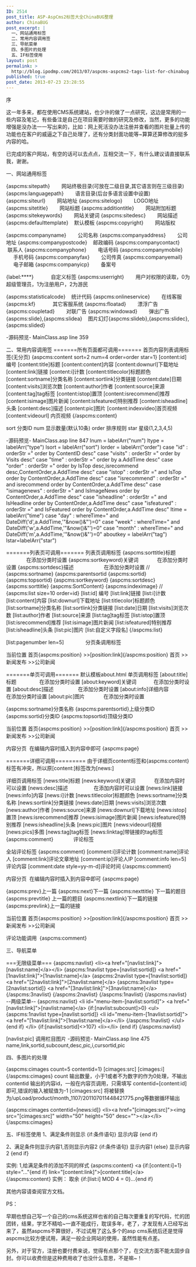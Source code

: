 ```yaml
---
ID: 2514
post_title: ASP-AspCms2标签大全ChinaBUG整理
author: ChinaBUG
post_excerpt: |
  一、网站通用标签
  二、常用内容调用签
  三、导航菜单
  四、多图片的处理
  五、IF标签使用
layout: post
permalink: >
  http://blog.ipodmp.com/2013/07/aspcms-aspcms2-tags-list-for-chinabug.html
published: true
post_date: 2013-07-23 23:28:55
---
```

序

这一年多来，都在使用CMS系统建站，也少许的做了一点研究，这边是常用的一些内容及笔记，有些备注是自己在项目需要时做的研究及修改，当然，更多的功能增强是没办法一一写出来的，比如：网上死活没办法注册并查看的图片批量上传的功能也在客户的威逼之下自己处理了，还有分类封面功能等~算算还算修改的挺多内容的哈。

已完成的客户网站，有空的话可以去点点，互相交流一下，有什么建议请直接联系我，谢谢。

一、网站通用标签

{aspcms:sitepath}        网站终极目录(可放在二级目录,其它语言则在三级目录)
{aspcms:languagepath}        语言目录(后台多语言设置中设置)
{aspcms:siteurl}        网站地址
{aspcms:sitelogo}        LOGO地址
{aspcms:sitetitle}        网站标题
{aspcms:additiontitle}        网站附加标题
{aspcms:sitekeywords}        网站关键词
{aspcms:sitedesc}        网站描述
{aspcms:defaulttemplate}    默认模板
{aspcms:copyright}        网站版权

{aspcms:companyname}        公司名称
{aspcms:companyaddress}        公司地址
{aspcms:companypostcode}    邮政编码
{aspcms:companycontact}        联系人
{aspcms:companyphone}        电话号码
{aspcms:companymobile}        手机号码
{aspcms:companyfax}        公司传真
{aspcms:companyemail}        电子邮箱
{aspcms:companyicp}        备案号

{label:****}            自定义标签
{aspcms:userright}        用户对权限的读取，0为超级管理员，1为注册用户，2为游民

{aspcms:statisticalcode}    统计代码
{aspcms:onlineservice}        在线客服
{aspcms:kf}            其它客服系统
{aspcms:floatad}        漂浮广告
{aspcms:coupletad}        对联广告
{aspcms:windowad}        弹出广告
{aspcms:slide},{aspcms:slidea}    图片幻灯{aspcms:slideb},{aspcms:slidec},{aspcms:slided}

-源码预览-
MainClass.asp line 359

二、常用内容调用签
=======所有页面都可调用=======
首页内容列表调用标签(无分页)
{aspcms:content sort=2 num=4 order=order star=1}
[content:id]编号
[content:title]标题
[content:content]内容
[content:downurl]下载地址
[content:link]链接
[content:i]计数
[content:titlecolor]标题颜色
[content:sortname]分类名称
[content:sortlink]分类链接
[content:date]日期
[content:visits]浏览次数
[content:author]作者
[content:source]来源
[content:tag]tag标签
[content:istop]置顶
[content:isrecommend]推荐
[content:isimage]图片新闻
[content:isfeatured]特别推荐
[content:isheadline]头条
[content:desc]描述
[content:pic]图片
[content:indexvideo]首页视频
[content:videourl] 内页视频
{/aspcms:content}

sort 分类ID
num 显示数量(默认10条)
order 排序规则
star 星级(1,2,3,4,5)

-源码预览-
MainClass.asp line 847
lnum = labelArr("num")
ltype = labelArr("type")
lsort = labelArr("sort")
lorder = labelArr("order")
case "id" : orderStr =" order by ContentID desc"
case "visits" : orderStr =" order by Visits desc"
case "time" : orderStr =" order by a.AddTime desc"
case "order" : orderStr =" order by IsTop desc,isrecommend desc,ContentOrder,a.AddTime desc"
case "istop" : orderStr =" and IsTop order by ContentOrder,a.AddTime desc"
case "isrecommend" : orderStr =" and isrecommend order by ContentOrder,a.AddTime desc"
case "isimagenews" : orderStr =" and IsImageNews order by ContentOrder,a.AddTime desc"
case "isheadline" : orderStr =" and IsHeadline order by ContentOrder,a.AddTime desc"
case "isfeatured" : orderStr =" and IsFeatured order by ContentOrder,a.AddTime desc"
ltime = labelArr("time")
case "day" : whereTime=" and  DateDiff('d',a.AddTime,'"&amp;now()&amp;"')=0"
case "week" : whereTime=" and  DateDiff('w',a.AddTime,'"&amp;now()&amp;"')=0"
case "month" : whereTime=" and  DateDiff('m',a.AddTime,'"&amp;now()&amp;"')=0"
aboutkey = labelArr("tag")
lstar=labelArr("star")

=======列表页可调用=======
列表页调用标签
{aspcms:sorttitle}标题                 在添加分类时设置
{aspcms:sortkeyword}关键词             在添加分类时设置
{aspcms:sortdesc}描述                     在添加分类时设置
//
{aspcms:sortname}
{aspcms:parentsortid
{aspcms:sortid}
{aspcms:topsortid}
{aspcms:sortkeyword}
{aspcms:sortdesc}
{aspcms:sorttitle}
{aspcms:SortContent}
{aspcms:indeximage}
//
{aspcms:list size=10 order=id}
[list:id] 编号
[list:link]链接
[list:i]计数
[list:content]内容
[list:downurl]下载地址
[list:titlecolor]标题颜色
[list:sortname]分类名称
[list:sortlink]分类链接
[list:date]日期
[list:visits]浏览次数
[list:author]作者
[list:source]来源
[list:tag]tag标签
[list:istop]置顶
[list:isrecommend]推荐
[list:isimage]图片新闻
[list:isfeatured]特别推荐
[list:isheadline]头条
[list:pic]图片
[list:自定义字段名]
{/aspcms:list}

[list:pagenumber len=5]               分页条调用标签

当前位置
首页{aspcms:position} &gt;&gt;[position:link]{/aspcms:position}
首页 &gt;&gt;新闻发布 &gt;&gt;公司新闻

=======单页可调用=======
默认模板about.html
单页调用标签
[about:title]标题                在添加分类时设置
[about:keyword]关键词            在添加分类时设置
[about:desc]描述                 在添加分类时设置
[about:info]详细内容             在添加分类时设置
[about:pic]图片             在添加分类时设置

{aspcms:sortname}分类名称
{aspcms:parentsortid}上级分类ID
{aspcms:sortid}分类ID
{aspcms:topsortid}顶级分类ID

当前位置
首页{aspcms:position} &gt;&gt;[position:link]{/aspcms:position}
首页 &gt;&gt;新闻发布 &gt;&gt;公司新闻

内容分页  在编辑内容时插入到内容中即可
{aspcms:page}

=======详细可调用=========
由于详细页content标签和{aspcms:content}标签有冲突，所以原[content:]标签改为[news:]

详细页调用标签
[news:title]标题
[news:keyword]关键词             在添加内容时可以设置
[news:desc]描述                  在添加内容时可以设置
[news:link]链接
[news:info]内容
[news:i]计数
[news:titlecolor]标题颜色
[news:sortname]分类名称
[news:sortlink]分类链接
[news:date]日期
[news:visits]浏览次数
[news:author]作者
[news:source]来源
[news:downurl]下载地址
[news:istop]置顶
[news:isrecommend]推荐
[news:isimage]图片新闻
[news:isfeatured]特别推荐
[news:isheadline]头条
[news:pic]图片
[news:videourl]视频
[news:pics]多图
[news:tag]tag标签
[news:linktag]带链接的tag标签
{aspcms:comment}              评论标签

全站评论标签
{aspcms:comment}
[comment:i]评论计数
[comment:name]评论人
[comment:link]评论文章地址
[comment:ip]评论人IP
[comment:info len=5]评论内容
[comment:date style=yy-m-d]评论时间
{/aspcms:comment}

内容分页  在编辑内容时插入到内容中即可
{aspcms:page}

{aspcms:prev}上一篇
{aspcms:next}下一篇
{aspcms:nexttitle} 下一篇的题目
{aspcms:prevtitle} 上一篇的题目
{aspcms:nextlink}下一篇的链接
{aspcms:prevlink}上一篇的链接

当前位置
首页{aspcms:position} &gt;&gt;[position:link]{/aspcms:position}
首页 &gt;&gt;新闻发布 &gt;&gt;公司新闻

评论功能调用  {aspcms:comment}

三、导航菜单

===无限级菜单===
{aspcms:navlist}
&lt;li&gt;&lt;a href="[navlist:link]"&gt;[navlist:name]&lt;/a&gt;&lt;/li&gt;
{aspcms:1navlist type=[navlist:sortid]}
&lt;a href="[1navlist:link]"&gt;[1navlist:name]&lt;/a&gt;
{aspcms:2navlist type=[1navlist:sortid]}
&lt;a href="[2navlist:link]"&gt;[2navlist:name]&lt;/a&gt;
{aspcms:3navlist type=[2navlist:sortid]}
&lt;a href="[3navlist:link]"&gt;[3navlist:name]&lt;/a&gt;
{/aspcms:3navlist}
{/aspcms:2navlist}
{/aspcms:1navlist}
{/aspcms:navlist}
--两级菜单--
{aspcms:navlist}
&lt;li id="menu-item-[navlist:sortid]"&gt;
&lt;a href="[navlist:link]"&gt;[navlist:name]&lt;/a&gt;
{if:[navlist:subcount]&gt;0}
&lt;ul&gt;
{aspcms:1navlist type=[navlist:sortid]}
&lt;li id="menu-item-[1navlist:sortid]"&gt;&lt;a href="[1navlist:link]"&gt;[1navlist:name]&lt;/a&gt;&lt;/li&gt;
{/aspcms:1navlist}
&lt;/ul&gt;
{end if}
&lt;/li&gt;
{if:[navlist:sortid]&lt;&gt;107}
&lt;li&gt;&lt;/li&gt;
{end if}
{/aspcms:navlist}

[navlist:pic] 调用栏目图片
-源码预览-
MainClass.asp line 475
name,link,sortid,subcount,desc,pic,i,cursortid,pic

四、多图片的处理

{aspcms:cimages count=5 contentid=1}
[cimages:src]
[cimages:i]
{/aspcms:cimages}
count 输出数量，小于1或者不为数字的作为0处理，不输出
contentid 输出的内容id，一般在内容页调用，只需填写 contentid=[content:id]即可,错误的输入被赋值为-1
[cimages:src] 将被替换为/upLoad/product/month_1107/201107011448421775.png等数据循环输出

{aspcms:cimages contentid=[news:id]}
&lt;li&gt;&lt;a href="[cimages:src]"&gt;&lt;img src="[cimages:src]" width="50" height="50" desc=""&gt;&lt;/a&gt;&lt;/li&gt;
{/aspcms:cimages}

五、IF标签使用
1、满足条件则显示
{if:条件语句}
显示内容
{end if}

2、满足条件则显示内容1,否则显示内容2
{if:条件语句}
显示内容1
{else}
显示内容2
{end if}

实例:
1,给满足条件的添加不同的样式
{aspcms:content}
&lt;a {if:[content:i]=1} style="..."{end if} link="[content:link]"&gt;[content:title]&lt;/a&gt;
{/aspcms:content}
实例：
取余
{if:[list:i] MOD 4 = 0}...{end if}

其他内容请查阅官方文档。

PS：

早期也想自己写一个自己的cms系统这样也省的自己每次要重复的写代码，忙的团团转，结果，学艺不精哈~一直不能成行，耽误多年，老了，才发现有人已经写出来了，虽然aspcms不算很好，不过试用了这么多个的asp cms系统后还是觉得aspcms比较方便试用，满足一般企业网站的使用，虽然性能有点差。

另外，对于官方，注册也要付费来说，觉得有点那个了，在交流方面不能太固步自封。你可以收费但是这种费用收了也没什么意思，不是嘛~！